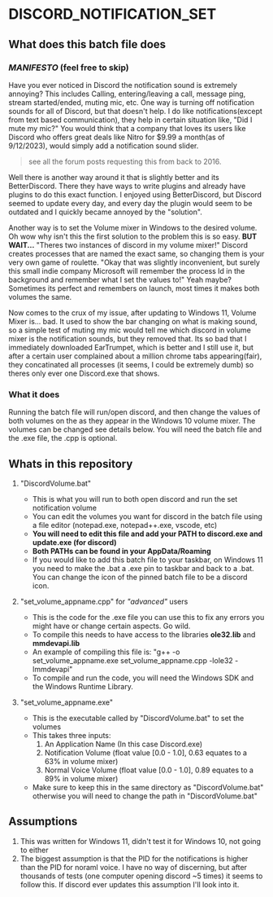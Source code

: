# DISCORD_NOTIFICATION_SET

## **What does this batch file does**

### *MANIFESTO* (feel free to skip)
 
Have you ever noticed in Discord the notification sound is extremely annoying? This includes Calling, entering/leaving a call, message ping, stream started/ended, muting mic, etc. One way is turning off notification sounds for all of Discord, but that doesn't help. I do like notifications(except from text based communication), they help in certain situation like, "Did I mute my mic?" You would think that a company that loves its users like Discord who offers great deals like Nitro for $9.99 a month(as of 9/12/2023), would simply add a notification sound slider.

> see all the forum posts requesting this from back to 2016.

Well there is another way around it that is slightly better and its BetterDiscord. There they have ways to write plugins and already have plugins to do this exact function. I enjoyed using BetterDiscord, but Discord seemed to update every day, and every day the plugin would seem to be outdated and I quickly became annoyed by the "solution".

Another way is to set the Volume mixer in Windows to the desired volume. Oh wow why isn't this the first solution to the problem this is so easy. **BUT WAIT...** "Theres two instances of discord in my volume mixer!" Discord creates processes that are named the exact same, so changing them is your very own game of roulette. "Okay that was slightly inconvenient, but surely this small indie company Microsoft will remember the process Id in the background and remember what I set the values to!" Yeah maybe? Sometimes its perfect and remembers on launch, most times it makes both volumes the same.

Now comes to the crux of my issue, after updating to Windows 11, Volume Mixer is... bad. It used to show the bar changing on what is making sound, so a simple test of muting my mic would tell me which discord in volume mixer is the notification sounds, but they removed that. Its so bad that I immediately downloaded EarTrumpet, which is better and I still use it, but after a certain user complained about a million chrome tabs appearing(fair), they concatinated all processes (it seems, I could be extremely dumb) so theres only ever one Discord.exe that shows.

### What it does

Running the batch file will run/open discord, and then change the values of both volumes on the as they appear in the Windows 10 volume mixer. The volumes can be changed see details below. You will need the batch file and the .exe file, the .cpp is optional.

## **Whats in this repository**

1. "DiscordVolume.bat"
    - This is what you will run to both open discord and run the set notification volume
	- You can edit the volumes you want for discord in the batch file using a file editor (notepad.exe, notepad++.exe, vscode, etc)
	- **You will need to edit this file and add your PATH to discord.exe and update.exe (for discord)**
	- **Both PATHs can be found in your AppData/Roaming**
	- If you would like to add this batch file to your taskbar, on Windows 11 you need to make the .bat a .exe pin to taskbar and back to a .bat. You can change the icon of the pinned batch file to be a discord icon.

2. "set_volume_appname.cpp" for *"advanced"* users
    - This is the code for the .exe file you can use this to fix any errors you might have or change certain aspects. Go wild.
	- To compile this needs to have access to the libraries **ole32.lib** and **mmdevapi.lib**
	- An example of compiling this file is: "g++ -o set_volume_appname.exe set_volume_appname.cpp -lole32 -lmmdevapi" 
	- To compile and run the code, you will need the Windows SDK and the Windows Runtime Library. 

3. "set_volume_appname.exe"
    - This is the executable called by "DiscordVolume.bat" to set the volumes
	- This takes three inputs:
		1. An Application Name (In this case Discord.exe)
		2. Notification Volume (float value [0.0 - 1.0], 0.63 equates to a 63% in volume mixer)
		3. Normal Voice Volume (float value [0.0 - 1.0], 0.89 equates to a 89% in volume mixer)
	- Make sure to keep this in the same directory as "DiscordVolume.bat" otherwise you will need to change the path in "DiscordVolume.bat"
	
## **Assumptions**

1. This was written for Windows 11, didn't test it for Windows 10, not going to either
2. The biggest assumption is that the PID for the notifications is higher than the PID for noraml voice. I have no way of discerning, but after thousands of tests (one computer opening discord ~5 times) it seems to follow this. If discord ever updates this assumption I'll look into it.